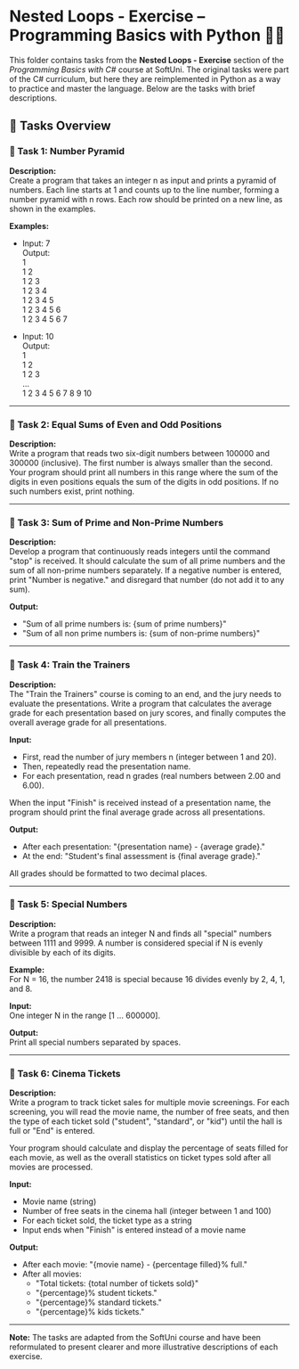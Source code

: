 # Nested Loops - Exercise – Programming Basics with Python 🧑‍💻

This folder contains tasks from the **Nested Loops - Exercise** section of the _Programming Basics with C#_ course at SoftUni. The original tasks were part of the C# curriculum, but here they are reimplemented in Python as a way to practice and master the language. Below are the tasks with brief descriptions.

## 🔧 Tasks Overview

### 📝 Task 1: Number Pyramid  
**Description:**  
Create a program that takes an integer n as input and prints a pyramid of numbers. Each line starts at 1 and counts up to the line number, forming a number pyramid with n rows. Each row should be printed on a new line, as shown in the examples.

**Examples:**  
- Input: 7  
  Output:  
  1  
  1 2  
  1 2 3  
  1 2 3 4  
  1 2 3 4 5  
  1 2 3 4 5 6  
  1 2 3 4 5 6 7

- Input: 10  
  Output:  
  1  
  1 2  
  1 2 3  
  ...  
  1 2 3 4 5 6 7 8 9 10

---

### 📝 Task 2: Equal Sums of Even and Odd Positions  
**Description:**  
Write a program that reads two six-digit numbers between 100000 and 300000 (inclusive). The first number is always smaller than the second. Your program should print all numbers in this range where the sum of the digits in even positions equals the sum of the digits in odd positions. If no such numbers exist, print nothing.

---

### 📝 Task 3: Sum of Prime and Non-Prime Numbers  
**Description:**  
Develop a program that continuously reads integers until the command "stop" is received. It should calculate the sum of all prime numbers and the sum of all non-prime numbers separately. If a negative number is entered, print "Number is negative." and disregard that number (do not add it to any sum).

**Output:**  
- "Sum of all prime numbers is: {sum of prime numbers}"  
- "Sum of all non prime numbers is: {sum of non-prime numbers}"

---

### 📝 Task 4: Train the Trainers  
**Description:**  
The "Train the Trainers" course is coming to an end, and the jury needs to evaluate the presentations. Write a program that calculates the average grade for each presentation based on jury scores, and finally computes the overall average grade for all presentations.

**Input:**  
- First, read the number of jury members n (integer between 1 and 20).  
- Then, repeatedly read the presentation name.  
- For each presentation, read n grades (real numbers between 2.00 and 6.00).

When the input "Finish" is received instead of a presentation name, the program should print the final average grade across all presentations.

**Output:**  
- After each presentation: "{presentation name} - {average grade}."  
- At the end: "Student's final assessment is {final average grade}."

All grades should be formatted to two decimal places.

---

### 📝 Task 5: Special Numbers  
**Description:**  
Write a program that reads an integer N and finds all "special" numbers between 1111 and 9999. A number is considered special if N is evenly divisible by each of its digits.

**Example:**  
For N = 16, the number 2418 is special because 16 divides evenly by 2, 4, 1, and 8.

**Input:**  
One integer N in the range [1 … 600000].

**Output:**  
Print all special numbers separated by spaces.

---

### 📝 Task 6: Cinema Tickets  
**Description:**  
Write a program to track ticket sales for multiple movie screenings. For each screening, you will read the movie name, the number of free seats, and then the type of each ticket sold ("student", "standard", or "kid") until the hall is full or "End" is entered.

Your program should calculate and display the percentage of seats filled for each movie, as well as the overall statistics on ticket types sold after all movies are processed.

**Input:**  
- Movie name (string)  
- Number of free seats in the cinema hall (integer between 1 and 100)  
- For each ticket sold, the ticket type as a string  
- Input ends when "Finish" is entered instead of a movie name

**Output:**  
- After each movie: "{movie name} - {percentage filled}% full."  
- After all movies:  
  - "Total tickets: {total number of tickets sold}"  
  - "{percentage}% student tickets."  
  - "{percentage}% standard tickets."  
  - "{percentage}% kids tickets."

---

**Note:** The tasks are adapted from the SoftUni course and have been reformulated to present clearer and more illustrative descriptions of each exercise.
